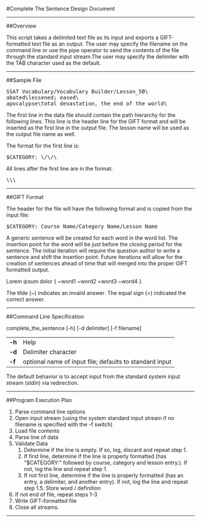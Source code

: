 #Complete The Sentence Design Document

-----------------------------------------------------------------------------

##Overview

This script takes a delimited text file as its input and exports a GIFT-formatted text file as an output. The user may specify the filename on the command line or use the pipe operator to send the contents of the file through the standard input stream.The user may specify the delimiter with the TAB character used as the default.

-----------------------------------------------------------------------------

##Sample File
<pre>SSAT Vocabulary/Vocabulary Builder/Lesson_5B\<newline\><br />abated\<tab\>lessened; eased\<newline\><br />apocalypse\<tab\>total devastation, the end of the world\<newline\></pre>

The first line in the data file should contain the path hierarchy for the following lines. This line is the header line for the GIFT format and will be inserted as the first line in the output file. The lesson name will be used as the output file name as well.

The format for the first line is:

<pre>$CATEGORY: \<Course Name\>/\<Category\>/\<Lesson Name\></pre>

All lines after the first line are in the format:
<pre>\<word\>\<delimiter\>\<definition\></pre>

-----------------------------------------------------------------------------

##GIFT Format

The header for the file will have the following format and is copied from the input file:

<pre>$CATEGORY: Course Name/Category Name/Lesson Name</pre>

A generic sentence will be created for each word in the word list. The insertion point for the word will be just before the closing period for the sentence. The initial iteration will require the question author to write a sentence and shift the insertion point. Future iterations will allow for the creation of sentences ahead of time that will merged into the proper GIFT formatted output.

Lorem ipsum dolor {
~word1
~word2
=word3
~word4
}.

The tilde (~) indicates an invalid answer. The equal sign (=) indicated the correct answer.

-----------------------------------------------------------------------------

##Command Line Specification

complete_the_sentence [-h] [-d delimiter] [-f filename]

<table>
	<tr>
		<td><b>-h</b></td><td>Help</td>
	<tr>
		<td><b>-d</b></td><td>Delimiter character</td>
	</tr>
	<tr>
		<td><b>-f</b></td><td>optional name of input file; defaults to standard input</td>
	</tr>
</table>

The default behavior is to accept input from the standard system input stream (stdin) via redirection.

-----------------------------------------------------------------------------

##Program Execution Plan

1. Parse command line options
2. Open input stream (using the system standard input stream if no filename is specified with the -f switch)
3. Load file contents
4. Parse line of data
5. Validate Data 
	1. Determine if the line is empty. If so, log, discard and repeat step 1.
	2. If first line, determine if the line is properly formatted (has "$CATEGORY:" followed by course, category and lesson entry.). If not, log the line and repeat step 1.
	3. If not first line, determine if the line is properly formatted (has an entry, a delimiter, and another entry). If not, log the line and repeat step 1.5. Store word / definition 
7. If not end of file, repeat steps 1-3
8. Write GIFT-formatted file
9. Close all streams.

-----------------------------------------------------------------------------
